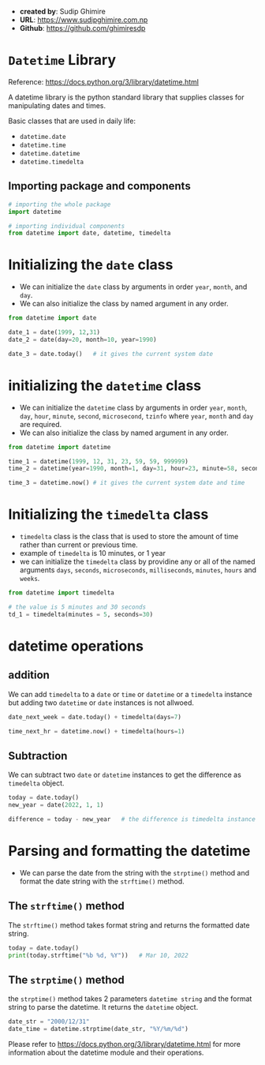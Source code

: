 - **created by**: Sudip Ghimire
- **URL**: https://www.sudipghimire.com.np
- **Github**: https://github.com/ghimiresdp

# `Datetime` Library

Reference: https://docs.python.org/3/library/datetime.html


A datetime library is the python standard library that supplies classes for manipulating dates and times.

Basic classes that are used in daily life:

- `datetime.date`
- `datetime.time`
- `datetime.datetime`
- `datetime.timedelta`

## Importing package and components


```python
# importing the whole package
import datetime

# importing individual components
from datetime import date, datetime, timedelta
```

# Initializing the `date` class

- We can initialize the `date` class by arguments in order `year`, `month`, and `day`.
- We can also initialize the class by named argument in any order.

```python
from datetime import date

date_1 = date(1999, 12,31)
date_2 = date(day=20, month=10, year=1990)

date_3 = date.today()   # it gives the current system date
```

# initializing the `datetime` class
- We can initialize the `datetime` class by arguments in order `year`, `month`, `day`, `hour`, `minute`, `second`, `microsecond`, `tzinfo` where `year`, `month` and `day` are required.
- We can also initialize the class by named argument in any order.

```python
from datetime import datetime

time_1 = datetime(1999, 12, 31, 23, 59, 59, 999999)
time_2 = datetime(year=1990, month=1, day=31, hour=23, minute=58, second=59, microsecond=999900)

time_3 = datetime.now() # it gives the current system date and time

```

# Initializing the `timedelta` class

- `timedelta` class is the class that is used to store the amount of time rather than current or previous time.
- example of `timedelta` is 10 minutes, or 1 year
- we can initialize the `timedelta` class by providine any or all of the named arguments `days`, `seconds`, `microseconds`, `milliseconds`, `minutes`, `hours` and `weeks`.

```python
from datetime import timedelta

# the value is 5 minutes and 30 seconds
td_1 = timedelta(minutes = 5, seconds=30)
```


# datetime operations

## addition
We can add `timedelta` to a `date` or `time` or `datetime` or a `timedelta` instance but adding two `datetime` or `date` instances is not allwoed.

```python
date_next_week = date.today() + timedelta(days=7)

time_next_hr = datetime.now() + timedelta(hours=1)

```

## Subtraction
We can subtract two `date` or `datetime` instances to get the difference as `timedelta` object.

```python
today = date.today()
new_year = date(2022, 1, 1)

difference = today - new_year   # the difference is timedelta instance

```

# Parsing and formatting the datetime
- We can parse the date from the string with the `strptime()` method and format the date string with the `strftime()` method.

## The `strftime()` method
The `strftime()` method takes format string and returns the formatted date string.
```python
today = date.today()
print(today.strftime("%b %d, %Y"))   # Mar 10, 2022
```

## The `strptime()` method
the `strptime()` method takes 2 parameters `datetime string` and the format string to parse the datetime. It returns the `datetime` object.

```python
date_str = "2000/12/31"
date_time = datetime.strptime(date_str, "%Y/%m/%d")
```

Please refer to https://docs.python.org/3/library/datetime.html for more information about the datetime module and their operations.
